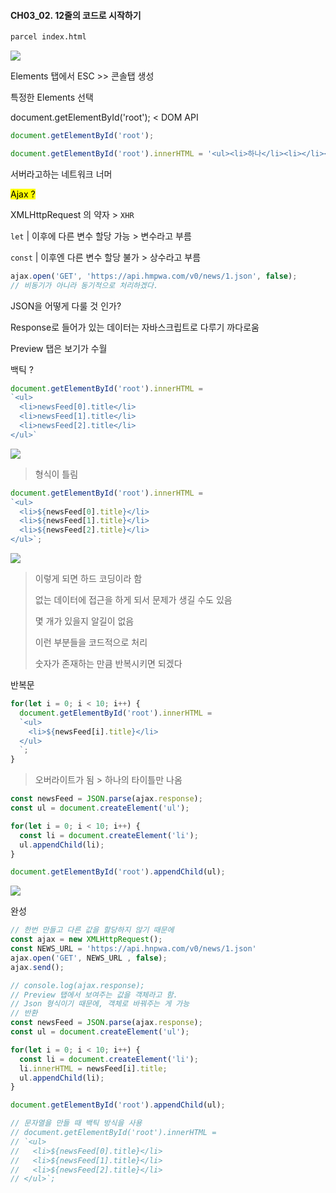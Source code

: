 #### CH03_02. 12줄의 코드로 시작하기

```bash
parcel index.html
```

![](C:\Users\Wook\AppData\Roaming\marktext\images\2022-09-21-22-54-51-image.png)

Elements 탭에서 ESC >> 콘솔탭 생성

특정한 Elements 선택

document.getElementById('root'); < DOM API

```javascript
document.getElementById('root');
```

```javascript
document.getElementById('root').innerHTML = '<ul><li>하나</li><li></li></ul>'
```

서버라고하는 네트워크 너머 

<mark>Ajax ? </mark>

XMLHttpRequest 의 약자 > `XHR`

`let` | 이후에 다른 변수 할당 가능 > 변수라고 부름

`const` | 이후엔 다른 변수 할당 불가 > 상수라고 부름

```javascript
ajax.open('GET', 'https://api.hmpwa.com/v0/news/1.json', false);
// 비동기가 아니라 동기적으로 처리하겠다.
```

JSON을 어떻게 다룰 것 인가?

Response로 들어가 있는 데이터는 자바스크립트로 다루기 까다로움

Preview 탭은 보기가 수월

백틱 ? 

```javascript
document.getElementById('root').innerHTML =
`<ul>
  <li>newsFeed[0].title</li>
  <li>newsFeed[1].title</li>
  <li>newsFeed[2].title</li>
</ul>`
```

![](C:\Users\Wook\AppData\Roaming\marktext\images\2022-09-21-23-16-48-image.png)

> 형식이 틀림

```javascript
document.getElementById('root').innerHTML =
`<ul>
  <li>${newsFeed[0].title}</li>
  <li>${newsFeed[1].title}</li>
  <li>${newsFeed[2].title}</li>
</ul>`;
```

![](C:\Users\Wook\AppData\Roaming\marktext\images\2022-09-21-23-17-49-image.png)

> 이렇게 되면 하드 코딩이라 함
> 
> 없는 데이터에 접근을 하게 되서 문제가 생길 수도 있음
> 
> 몇 개가 있을지 알길이 없음
> 
> 이런 부분들을 코드적으로 처리
> 
> 숫자가 존재하는 만큼 반복시키면 되겠다

반복문

```javascript
for(let i = 0; i < 10; i++) {
  document.getElementById('root').innerHTML =
  `<ul>
    <li>${newsFeed[i].title}</li>
  </ul>
  `;
}
```

> 오버라이트가 됨 > 하나의 타이틀만 나옴 

```javascript
const newsFeed = JSON.parse(ajax.response);
const ul = document.createElement('ul');

for(let i = 0; i < 10; i++) {
  const li = document.createElement('li');
  ul.appendChild(li);
}

document.getElementById('root').appendChild(ul);
```

![](C:\Users\Wook\AppData\Roaming\marktext\images\2022-09-21-23-25-20-image.png)

완성

```javascript
// 한번 만들고 다른 값을 할당하지 않기 때문에
const ajax = new XMLHttpRequest();
const NEWS_URL = 'https://api.hnpwa.com/v0/news/1.json'
ajax.open('GET', NEWS_URL , false);
ajax.send();

// console.log(ajax.response);
// Preview 탭에서 보여주는 값을 객체라고 함.
// Json 형식이기 때문에, 객체로 바꿔주는 게 가능
// 반환
const newsFeed = JSON.parse(ajax.response);
const ul = document.createElement('ul');

for(let i = 0; i < 10; i++) {
  const li = document.createElement('li');
  li.innerHTML = newsFeed[i].title;
  ul.appendChild(li);
}

document.getElementById('root').appendChild(ul);

// 문자열을 만들 때 백틱 방식을 사용
// document.getElementById('root').innerHTML =
// `<ul>
//   <li>${newsFeed[0].title}</li>
//   <li>${newsFeed[1].title}</li>
//   <li>${newsFeed[2].title}</li>
// </ul>`;


```
